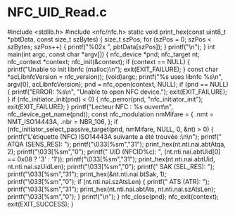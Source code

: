 # NFC_UID_Read.c
#include &lt;stdlib.h> #include &lt;nfc/nfc.h>  static void print_hex(const uint8_t *pbtData, const size_t szBytes) {     size_t  szPos;     for (szPos = 0; szPos &lt; szBytes; szPos++)     {         printf("%02x  ", pbtData[szPos]);     }     printf("\n"); } int main(int argc, const char *argv[]) {     nfc_device *pnd;     nfc_target nt;     nfc_context *context;     nfc_init(&amp;context);     if (context == NULL)     {         printf("Unable to init libnfc (malloc)\n");         exit(EXIT_FAILURE);     }     const char *acLibnfcVersion = nfc_version();     (void)argc;     printf("%s uses libnfc %s\n", argv[0], acLibnfcVersion);     pnd = nfc_open(context, NULL);     if (pnd == NULL)     {         printf("ERROR: %s\n", "Unable to open NFC device.");         exit(EXIT_FAILURE);     }     if (nfc_initiator_init(pnd) &lt; 0)     {         nfc_perror(pnd, "nfc_initiator_init");         exit(EXIT_FAILURE);     }     printf("Lecteur NFC : %s ouvert\n", nfc_device_get_name(pnd));     const nfc_modulation nmMifare =     {         .nmt = NMT_ISO14443A,         .nbr = NBR_106,     };     if (nfc_initiator_select_passive_target(pnd, nmMifare, NULL, 0, &amp;nt) > 0)     {         printf("L'étiquette (NFC) ISO14443A suivante a été trouvée :\n\n");         printf("    ATQA (SENS_RES): ");         printf("\033[%sm","31");         print_hex(nt.nti.nai.abtAtqa, 2);         printf("\033[%sm","0");         printf("       UID (NFCID%c): ", (nt.nti.nai.abtUid[0] == 0x08 ? '3' : '1'));         printf("\033[%sm","31");         print_hex(nt.nti.nai.abtUid, nt.nti.nai.szUidLen);         printf("\033[%sm","0");         printf("      SAK (SEL_RES): ");         printf("\033[%sm","31");         print_hex(&amp;nt.nti.nai.btSak, 1);         printf("\033[%sm","0");         if (nt.nti.nai.szAtsLen)         {             printf("          ATS (ATR): ");             printf("\033[%sm","31");             print_hex(nt.nti.nai.abtAts, nt.nti.nai.szAtsLen);             printf("\033[%sm","0");         }         printf("\n");     }     nfc_close(pnd);     nfc_exit(context);     exit(EXIT_SUCCESS); }

